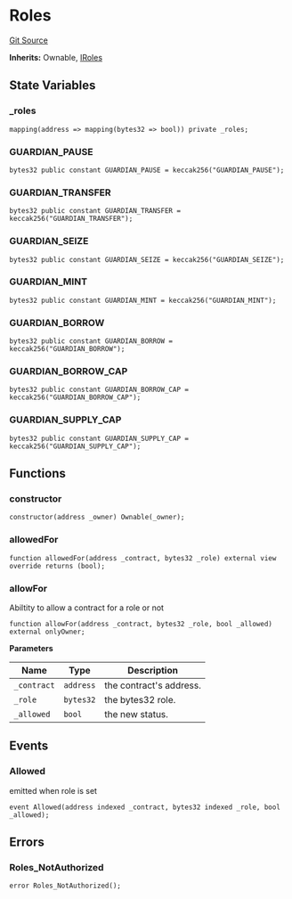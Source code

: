 # Roles
[Git Source](https://github.com/malda-protocol/malda-lending/blob/b62e113034d94e880ebb241b8fad49eb27118646/src\Roles.sol)

**Inherits:**
Ownable, [IRoles](/src\interfaces\IRoles.sol\interface.IRoles.md)


## State Variables
### _roles

```solidity
mapping(address => mapping(bytes32 => bool)) private _roles;
```


### GUARDIAN_PAUSE

```solidity
bytes32 public constant GUARDIAN_PAUSE = keccak256("GUARDIAN_PAUSE");
```


### GUARDIAN_TRANSFER

```solidity
bytes32 public constant GUARDIAN_TRANSFER = keccak256("GUARDIAN_TRANSFER");
```


### GUARDIAN_SEIZE

```solidity
bytes32 public constant GUARDIAN_SEIZE = keccak256("GUARDIAN_SEIZE");
```


### GUARDIAN_MINT

```solidity
bytes32 public constant GUARDIAN_MINT = keccak256("GUARDIAN_MINT");
```


### GUARDIAN_BORROW

```solidity
bytes32 public constant GUARDIAN_BORROW = keccak256("GUARDIAN_BORROW");
```


### GUARDIAN_BORROW_CAP

```solidity
bytes32 public constant GUARDIAN_BORROW_CAP = keccak256("GUARDIAN_BORROW_CAP");
```


### GUARDIAN_SUPPLY_CAP

```solidity
bytes32 public constant GUARDIAN_SUPPLY_CAP = keccak256("GUARDIAN_SUPPLY_CAP");
```


## Functions
### constructor


```solidity
constructor(address _owner) Ownable(_owner);
```

### allowedFor


```solidity
function allowedFor(address _contract, bytes32 _role) external view override returns (bool);
```

### allowFor

Abiltity to allow a contract for a role or not


```solidity
function allowFor(address _contract, bytes32 _role, bool _allowed) external onlyOwner;
```
**Parameters**

|Name|Type|Description|
|----|----|-----------|
|`_contract`|`address`|the contract's address.|
|`_role`|`bytes32`|the bytes32 role.|
|`_allowed`|`bool`|the new status.|


## Events
### Allowed
emitted when role is set


```solidity
event Allowed(address indexed _contract, bytes32 indexed _role, bool _allowed);
```

## Errors
### Roles_NotAuthorized

```solidity
error Roles_NotAuthorized();
```

